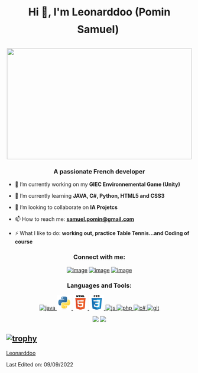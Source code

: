 <h1 align="center">Hi 👋, I'm Leonarddoo (Pomin Samuel) <img height="40"</h1>
<br>
<br>
<img align="center" width="500" height="300" alt="" src="https://media.giphy.com/media/qgQUggAC3Pfv687qPC/giphy.gif">
<h3 align="center">A passionate French developer</h3>

- 🔭 I’m currently working on my **GIEC Environnemental Game (Unity)**

- 🌱 I’m currently learning **JAVA, C#, Python, HTML5 and CSS3**

- 👯 I’m looking to collaborate on **IA Projetcs**

- 📫 How to reach me: **samuel.pomin@gmail.com**

- ⚡ What I like to do: **working out, practice Table Tennis...and Coding of course**

<h3 align="center">Connect with me:</h3>
<div align="center">

[![image](https://img.shields.io/badge/Linked%20In-0A66C2.svg?style=for-the-badge&logo=linkedin&logoColor=white)](https://www.linkedin.com/in/samuel-pomin-7169b2234/)
[![image](https://raw.githubusercontent.com/jmnote/z-icons/master/88x31/github.png)](https://github.com/Leonarddoo)
[![image](https://img.shields.io/badge/Gmail-D14836?style=for-the-badge&logo=gmail&logoColor=white)](mailto:samuel.pomin@gmail.com)
  
</div>

<h3 align="center">Languages and Tools:</h3>

<p align="center"> 
  <a href="https://www.java.com/fr/" target="_blank"> 
    <img src="https://raw.githubusercontent.com/jmnote/z-icons/master/svg/java.svg" alt="java" width="40" height="40"/> 
  </a> 
  <a href="https://www.python.org" target="_blank"> 
    <img src="https://raw.githubusercontent.com/devicons/devicon/master/icons/python/python-original.svg" alt="python" width="40" height="40"/> 
  </a>  
  <a href="https://www.w3.org/html/" target="_blank"> 
    <img src="https://raw.githubusercontent.com/devicons/devicon/master/icons/html5/html5-original-wordmark.svg" alt="html5" width="40" height="40"/> 
  </a>
  <a href="https://www.w3schools.com/css/" target="_blank"> 
    <img src="https://raw.githubusercontent.com/devicons/devicon/master/icons/css3/css3-original-wordmark.svg" alt="css3" width="40" height="40"/> 
  </a> 
  <a href="https://developer.mozilla.org/fr/docs/Web/JavaScript" target="_blank"> 
    <img src="https://raw.githubusercontent.com/jmnote/z-icons/master/svg/javascript.svg" alt="js" width="40" height="40"/> 
  </a> 
  <a href="https://www.php.net/manual/fr/intro-whatis.php" target="_blank"> 
    <img src="https://raw.githubusercontent.com/jmnote/z-icons/master/svg/php.svg" alt="php" width="40" height="40"/> 
  </a> 
  <a href="https://fr.wikipedia.org/wiki/C_sharp" target="_blank"> 
    <img src="https://raw.githubusercontent.com/jmnote/z-icons/master/svg/csharp.svg" alt="c#" width="40" height="40"/> 
  </a> 
  <a href="https://git-scm.com/" target="_blank"> 
    <img src="https://raw.githubusercontent.com/jmnote/z-icons/master/svg/git.svg" alt="git" width="40" height="40"/> 
  </a>
  
</p>

<p align= "center">
  <img height= "150" src="https://github-readme-stats.vercel.app/api?username=leonarddoo&theme=radical&show_icons=true&include_all_commits=true" />
  <img height= "150" src="https://github-readme-stats.vercel.app/api/top-langs/?username=leonarddoo&theme=radical&layout=compact" />
</p>


[![trophy](https://github-profile-trophy.vercel.app/?username=leonarddoo&theme=dracula&rank=-C,-U&no-frame=true)](https://github.com/leonarddoo/github-profile-trophy)
------

[Leonarddoo](https://github.com/Leonarddoo)

Last Edited on: 09/09/2022
